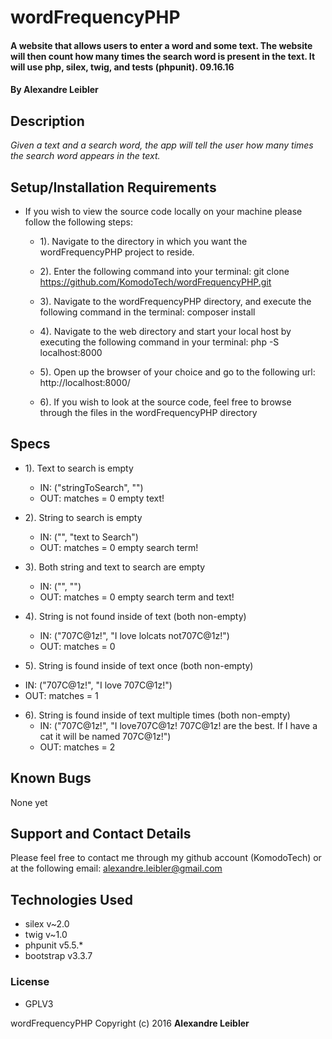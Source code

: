 # wordFrequencyPHP

#### A website that allows users to enter a word and some text. The website will then count how many times the search word is present in the text. It will use php, silex, twig, and tests (phpunit). 09.16.16

#### By **Alexandre Leibler**


## Description

_Given a text and a search word, the app will tell the user how many times the search word appears in the text._


## Setup/Installation Requirements

* If you wish to view the source code locally on your machine please follow the following steps:

  +  1). Navigate to the directory in which you want the wordFrequencyPHP project to reside.

  +  2). Enter the following command into your terminal:
        git clone https://github.com/KomodoTech/wordFrequencyPHP.git

  +  3). Navigate to the wordFrequencyPHP directory, and execute the following command in the terminal:
          composer install

  +  4). Navigate to the web directory and start your local host by executing the following command in your terminal:
          php -S localhost:8000

  +  5). Open up the browser of your choice and go to the following url:
          http://localhost:8000/

  +  6). If you wish to look at the source code, feel free to browse through the files in the wordFrequencyPHP directory


## Specs

* 1). Text to search is empty
  + IN:  ("stringToSearch", "")
  + OUT: matches = 0 empty text!

* 2). String to search is empty
  + IN:  ("", "text to Search")
  + OUT: matches = 0 empty search term!

* 3). Both string and text to search are empty
  + IN:  ("", "")
  + OUT: matches = 0 empty search term and text!

* 4). String is not found inside of text (both non-empty)
  + IN:  ("707C@1z!", "I love lolcats not707C@1z!")
  + OUT: matches = 0

 * 5). String is found inside of text once (both non-empty)
  + IN:  ("707C@1z!", "I love 707C@1z!")
  + OUT: matches = 1

* 6). String is found inside of text multiple times (both non-empty)
  + IN:  ("707C@1z!", "I love707C@1z! 707C@1z! are the best. If I have a cat it will be named 707C@1z!")
  + OUT: matches = 2



## Known Bugs

None yet


## Support and Contact Details

Please feel free to contact me through my github account (KomodoTech) or at the following email:
    alexandre.leibler@gmail.com

## Technologies Used

* silex v~2.0
* twig v~1.0
* phpunit v5.5.*
* bootstrap v3.3.7



### License

* GPLV3

wordFrequencyPHP Copyright (c) 2016 **Alexandre Leibler**
